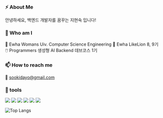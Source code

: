 ### ⚡ About Me 
안녕하세요, 백엔드 개발자를 꿈꾸는 지현숙 입니다!

### 🏃 Who am I
🔭 Ewha Womans Uiv. Computer Science Engineering 
🦁 Ewha LikeLion 8, 9기 
🖱️ Programmers 생성형 AI Backend 데브코스 1기  

### 📫 How to reach me 
📧 sookidayo@gmail.com

### 🏃 tools
<img src="https://img.shields.io/badge/Django-092E20?style=for-the-badge&logo=Django&logoColor=white"> <img src="https://img.shields.io/badge/Python-3776AB?style=for-the-badge&logo=Python&logoColor=white"> <img src="https://img.shields.io/badge/HTML-E34F26?style=for-the-badge&logo=HTML5&logoColor=white"> <img src="https://img.shields.io/badge/javascript-F7DF1E?style=for-the-badge&logo=javascrpipt&logoColor=white"> <img src="https://img.shields.io/badge/Spring-000000?style=for-the-badge&logo=javascrpipt&logoColor=white"> <img src="https://img.shields.io/badge/Springboot-6DB33F?style=for-the-badge&logo=Springboot&logoColor=white">

![Top Langs](https://github-readme-stats.vercel.app/api/top-langs/?username=s0ooo0k&layout=compact)
